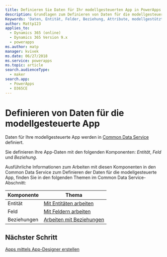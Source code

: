 ```yaml
---
title: Definieren Sie Daten für Ihr modellgesteuerten App in PowerApps | MicrosoftDocs
description: Grundlagen zum Definieren von Daten für die modellgesteuerte App
Keywords: 'Daten, Entität, Felder, Beziehung, Attribute, modellgestützte App'
author: Mattp123
applies_to:
  - Dynamics 365 (online)
  - Dynamics 365 Version 9.x
  - powerapps
ms.author: matp
manager: kvivek
ms.date: 06/27/2018
ms.service: powerapps
ms.topic: article
search.audienceType:
  - maker
search.app:
  - PowerApps
  - D365CE
---
```

# <a name="define-data-for-your-model-driven-app"></a>Definieren von Daten für die modellgesteuerte App

Daten für Ihre modellgesteuerte App werden in [Common Data Service](../common-data-service/data-platform-intro.md) definiert. 

Sie definieren Ihre App-Daten mit den folgenden Komponenten: *Entität*, *Feld* und *Beziehung*.

Ausführliche Informationen zum Arbeiten mit diesen Komponenten in den Common Data Service zum Definieren der Daten für die modellgesteuerte App, finden Sie in den folgenden Themen im Common Data Service-Abschnitt:

|Komponente |Thema|
|-----|----|
|Entität| [Mit Entitäten arbeiten](../common-data-service/entity-overview.md)|
|Feld| [Mit Feldern arbeiten](../common-data-service/fields-overview.md)|
|Beziehungen| [Arbeiten mit Beziehungen](../common-data-service/relationships-overview.md)|

## <a name="next-step"></a>Nächster Schritt

[Apps mittels App-Designer erstellen](design-custom-business-apps-using-app-designer.md)
